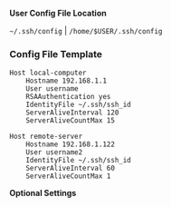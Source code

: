 __User Config File Location__

`~/.ssh/config`  | `/home/$USER/.ssh/config`

### Config File Template

```shell
Host local-computer
	Hostname 192.168.1.1
	User username
	RSAAuthentication yes
	IdentityFile ~/.ssh/ssh_id
	ServerAliveInterval 120
	ServerAliveCountMax 15

Host remote-server
	Hostname 192.168.1.122
	User username2
	IdentityFile ~/.ssh/ssh_id
	ServerAliveInterval 60
	ServerAliveCountMax 1
```



__Optional Settings__


